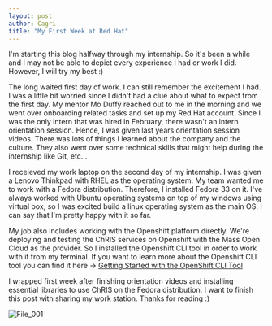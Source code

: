 ```yaml
---
layout: post
author: Cagri
title: "My First Week at Red Hat"
---
```


I'm starting this blog halfway through my internship. So it's been a while and I may not be able to depict every experience I had or work I did. However, I will try my best :)

The long waited first day of work. I can still remember the excitement I had. I was a little bit worried since I didn't had a clue about what to expect from the first day. My mentor Mo Duffy reached out to me in the morning and we went over onboarding related tasks and set up my Red Hat account. Since I was the only intern that was hired in February, there wasn't an intern orientation session. Hence, I was given last years orientation session videos. There was lots of things I learned about the company and the culture. They also went over some technical skills that might help during the internship like Git, etc... 

I receieved my work laptop on the second day of my internship. I was given a Lenovo Thinkpad with RHEL as the operating system. My team wanted me to work with a Fedora distribution. Therefore, I installed Fedora 33 on it. I've always worked with Ubuntu operating systems on top of my windows using virtual box, so I was excited build a linux operating system as the main OS. I can say that I'm pretty happy with it so far.

My job also includes working with the Openshift platform directly. We're deploying and testing the ChRIS services on Openshift with the Mass Open Cloud as the provider. So I installed the Openshift CLI tool in order to work with it from my terminal. If you want to learn more about the Openshift CLI tool you can find it here -> [Getting Started with the OpenShift CLI Tool](https://docs.openshift.com/container-platform/4.6/cli_reference/openshift_cli/getting-started-cli.html)

I wrapped first week after finishing orientation videos and installing essential libraries to use ChRIS on the Fedora distribution. I want to finish this post with sharing my work station. Thanks for reading :)

![File_001](https://user-images.githubusercontent.com/55101879/112176279-59243100-8bce-11eb-9974-4a4c91963e81.jpeg)

